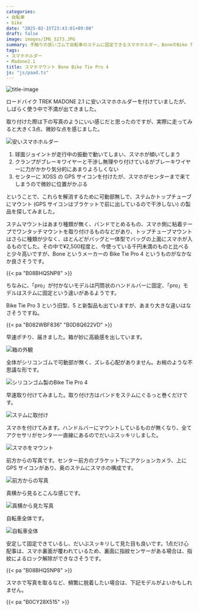 ```yaml
---
categories:
- 自転車
- bike
date: "2025-02-15T23:43:01+09:00"
draft: false
image: images/IMG_5273.JPG
summary: 手触りの良いゴムで自転車のステムに固定できるスマホホルダー、BoneのBike Tie Pro 4を購入したのでレビューします。
tags:
- スマホホルダー
- Madone2.1
title: スマホマウント Bone Bike Tie Pro 4
js: "js/paad.ts"
---
```


![title-image](./images/IMG_5269.JPG)

ロードバイク TREK MADONE 2.1
に安いスマホホルダーを付けていましたが、しばらく使う中で不満が出てきました。

取り付けた際は下の写真のようにいい感じだと思ったのですが、実際に走ってみると大きく3点、微妙な点を感じました。

![安いスマホホルダー](./images/DSCF0559.JPG)

1.  球面ジョイントが走行中の振動で動いてしまい、スマホが傾いてしまう
2.  クランプがブレーキワイヤーと干渉し無理やり付けているがブレーキワイヤーに力がかかり気分的にあまりよろしくない
3.  センターに XOSS の GPS
    サイコンを付けたが、スマホがセンターまで来てしまうので微妙に位置がかぶる

ということで、これらを解消するために可動部無しで、ステムかトップチューブにマウント
(GPS サイコンはブラケットで前に出しているので干渉しない)
の製品を探してみました。

ステムマウントはあまり種類が無く、バンドでとめるもの、スマホ側に粘着テープでワンタッチマウントを取り付けるものなどがあり、トップチューブマウントはさらに種類が少なく、ほとんどがバッグと一体型でバッグの上面にスマホが入るものでした。その中で¥2,500程度と、今使っている千円未満のものと比べると少々高いですが、Bone
というメーカーの Bike Tie Pro 4 というものがなかなか良さそうです。

{{< pa "B08BHQSNP8" >}}

ちなみに、「pro」が付かないモデルは円筒状のハンドルバーに固定、「pro」モデルはステムに固定という違いがあるようです。

Bike Tie Pro 3 という旧型、5 と新製品も出ていますが、あまり大きな違いはなさそうですね。

{{< pa "B082WBF836" "B0D8Q622VD" >}}

早速ポチり、届きました。箱が妙に高級感を出しています。

![箱の外観](./images/IMG_20201104_213514.jpg)

全体がシリコンゴムで可動部が無く、ズレる心配がありません。お椀のような不思議な形です。

![シリコンゴム製のBike Tie Pro 4](./images/IMG_20201104_213623.jpg)

早速取り付けてみました。取り付け方はバンドをステムにぐるっと巻くだけです。

![ステムに取付け](./images/IMG_5266.JPG)

スマホを付けてみます。ハンドルバーにマウントしているものが無くなり、全てアクセサリがセンター一直線にあるのでだいぶスッキリしました。

![スマホをマウント](./images/IMG_5267.JPG)

前方からの写真です。センター前方のブラケット下にアクションカメラ、上に
GPS サイコンがあり、奥のステムにスマホの構成です。

![前方からの写真](./images/IMG_5274.JPG)

真横から見るとこんな感じです。

![真横から見た写真](./images/IMG_5273.JPG)

自転車全体です。

![自転車全体](./images/IMG_5270_01.jpg)

安定して固定できているし、だいぶスッキリして見た目も良いです。1点だけ心配事は、スマホ裏面が覆われているため、裏面に指紋センサーがある場合は、指紋によるロック解除ができなさそうです。

{{< pa "B08BHQSNP8" >}}

スマホで写真を取るなど、頻繁に脱着したい場合は、下記モデルがよいかもしれません。

{{< pa "B0CY28X515" >}}
